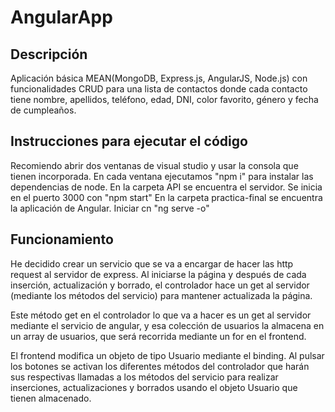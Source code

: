 # AngularApp

## Descripción

Aplicación básica MEAN(MongoDB, Express.js, AngularJS, Node.js) con funcionalidades CRUD para una lista de contactos donde cada contacto tiene
nombre, apellidos, teléfono, edad, DNI, color favorito, género y fecha de cumpleaños. 

## Instrucciones para ejecutar el código
Recomiendo abrir dos ventanas de visual studio y usar la consola que tienen incorporada.
En cada ventana ejecutamos "npm i" para instalar las dependencias de node.
En la carpeta API se encuentra el servidor. Se inicia en el puerto 3000 con "npm start"
En la carpeta practica-final se encuentra la aplicación de Angular. Iniciar cn "ng serve -o"


## Funcionamiento
He decidido crear un servicio que se va a encargar de hacer las http request al servidor de express.
Al iniciarse la página y después de cada inserción, actualización y borrado, el controlador hace un get al servidor
(mediante los métodos del servicio) para mantener actualizada la página. 

Este método get en el controlador lo que va a hacer es un get al servidor mediante el servicio de angular,
y esa colección de usuarios la almacena en un array de usuarios, que será recorrida mediante un for en el frontend.

El frontend modifica un objeto de tipo Usuario mediante el binding. Al pulsar los botones se activan los diferentes métodos
del controlador que harán sus respectivas llamadas a los métodos del servicio para realizar inserciones, actualizaciones y borrados
usando el objeto Usuario que tienen almacenado. 
